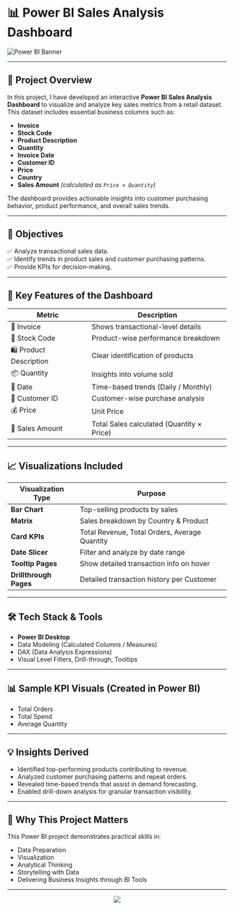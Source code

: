 # 📊 Power BI Sales Analysis Dashboard

![Power BI Banner](https://drive.google.com/file/d/1jytVaFECuednhp19_62C4wvq6MUpbyDh/view?usp=drive_link)

---

## 📝 Project Overview

In this project, I have developed an interactive **Power BI Sales Analysis Dashboard** to visualize and analyze key sales metrics from a retail dataset. This dataset includes essential business columns such as:

- **Invoice**
- **Stock Code**
- **Product Description**
- **Quantity**
- **Invoice Date**
- **Customer ID**
- **Price**
- **Country**
- **Sales Amount** *(calculated as `Price × Quantity`)*

The dashboard provides actionable insights into customer purchasing behavior, product performance, and overall sales trends.

---

## 🎯 **Objectives**
✅ Analyze transactional sales data.  
✅ Identify trends in product sales and customer purchasing patterns.  
✅ Provide KPIs for decision-making.

---

## 🔑 **Key Features of the Dashboard**
| Metric               | Description                                   |
|-----------------------|-----------------------------------------------|
| 🧾 Invoice            | Shows transactional-level details              |
| 🔢 Stock Code         | Product-wise performance breakdown             |
| 🛍️ Product Description | Clear identification of products               |
| 📦 Quantity           | Insights into volume sold                      |
| 📅 Date               | Time-based trends (Daily / Monthly)            |
| 👤 Customer ID        | Customer-wise purchase analysis                |
| 💰 Price              | Unit Price                                     |
| 💸 Sales Amount       | Total Sales calculated (Quantity × Price)      |

---

## 📈 **Visualizations Included**
| Visualization Type | Purpose                             |
|--------------------|-------------------------------------|
| **Bar Chart**      | Top-selling products by sales        |
| **Matrix**         | Sales breakdown by Country & Product |
| **Card KPIs**      | Total Revenue, Total Orders, Average Quantity |
| **Date Slicer**    | Filter and analyze by date range     |
| **Tooltip Pages**  | Show detailed transaction info on hover |
| **Drillthrough Pages** | Detailed transaction history per Customer |

---

## 🛠 **Tech Stack & Tools**
- **Power BI Desktop**
- Data Modeling (Calculated Columns / Measures)
- DAX (Data Analysis Expressions)
- Visual Level Filters, Drill-through, Tooltips

---

## 📊 **Sample KPI Visuals (Created in Power BI)**
- Total Orders
- Total Spend
- Average Quantity

---

## 💡 **Insights Derived**
- Identified top-performing products contributing to revenue.
- Analyzed customer purchasing patterns and repeat orders.
- Revealed time-based trends that assist in demand forecasting.
- Enabled drill-down analysis for granular transaction visibility.

---

## 🚀 **Why This Project Matters**
This Power BI project demonstrates practical skills in:
- Data Preparation
- Visualization
- Analytical Thinking
- Storytelling with Data
- Delivering Business Insights through BI Tools


---

<p align="center">
  <img src="https://readme-typing-svg.herokuapp.com?font=Fira+Code&duration=3000&pause=1000&center=true&vCenter=true&width=460&lines=Power+BI+Brings+Data+to+Life!;Turning+Numbers+into+Insights.;Visualizing+Business+Stories+with+Data.">
</p>
